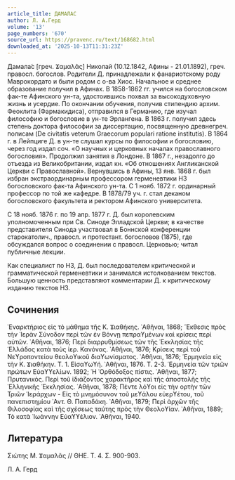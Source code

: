 ```yaml
---
article_title: ДАМАЛАС
author: Л. А.Герд
volume: '13'
page_numbers: '670'
source_url: https://pravenc.ru/text/168682.html
downloaded_at: '2025-10-13T11:31:23Z'
---
```


Дамала́с [греч. Ϫαμαλᾶς] Николай (10.12.1842, Афины - 21.01.1892), греч. правосл. богослов. Родители Д. принадлежали к фанариотскому роду Маврокордато и были родом с о-ва Хиос. Начальное и среднее образование получил в Афинах. В 1858-1862 гг. учился на богословском фак-те Афинского ун-та, удостоившись похвал за высокодуховную жизнь и усердие. По окончании обучения, получив стипендию архим. Феоклита (Фармакидиса), отправился в Германию, где изучал философию и богословие в ун-те Эрлангена. В 1863 г. получил здесь степень доктора философии за диссертацию, посвященную древнегреч. полисам (De civitatis veterum Graecorum populari ratione institutis). В 1864 г. в Лейпциге Д. в ун-те слушал курсы по философии и богословию, через год издал соч. «О научных и церковных началах православного богословия». Продолжил занятия в Лондоне. В 1867 г., незадолго до отъезда из Великобритании, издал кн. «Об отношениях Англиканской Церкви с Православной». Вернувшись в Афины, 13 янв. 1868 г. был избран экстраординарным профессором герменевтики НЗ богословского фак-та Афинского ун-та. С 1 нояб. 1872 г. ординарный профессор по той же кафедре. В 1878/79 уч. г. стал деканом богословского факультета и ректором Афинского университета.

С 18 нояб. 1876 г. по 19 апр. 1877 г. Д. был королевским уполномоченным при Св. Синоде Элладской Церкви; в качестве представителя Синода участвовал в Боннской конференции старокатолич., правосл. и протестант. богословов (1875), где обсуждался вопрос о соединении с правосл. Церковью; читал публичные лекции.

Как специалист по НЗ, Д. был последователем критической и грамматической герменевтики и занимался истолкованием текстов. Большую ценность представляют комментарии Д. к критическому изданию текстов НЗ.

## Сочинения

᾿Εναρκτήριος εἰς τὸ μάθημα τῆς Κ. Ϫιαθήκης. ᾿Αθῆναι, 1868; ῎Εκθεσις πρὸς τὴν ῾Ιερὰν Σύνοδον περὶ τῶν ἐν Βόννῃ πεπραϒμένων καὶ κρίσεις περὶ αὐτῶν. ᾿Αθῆναι, 1876; Περὶ διαρρυθμίσεως τῶν τῆς ᾿Εκκλησίας τῆς ῾Ελλάδος κατὰ τοὺς ἱερ. Κανόνας. ᾿Αθῆναι, 1876; Κρίσεις περὶ τοῦ Νεϒροποντείου θεολοϒικοῦ διαϒωνίσματος. ᾿Αθῆναι, 1876; ῾Ερμηνεία εἰς τὴν Κ. Ϫιαθήκην. Τ. 1. Εἰσαϒωϒή. ᾿Αθῆναι, 1876. Τ. 2-3. ῾Ερμηνεία τῶν τριῶν πρώτων Εὐαϒϒελίων. 1892; ῾Η ᾿Ορθόδοξος πίστις. ᾿Αθῆναι, 1877; Πρυτανικός. Περὶ τοῦ ἰδιάζοντος χαρακτῆρος καὶ τῆς ἀποστολῆς τῆς ῾Ελληνικῆς ᾿Εκκλησίας. ᾿Αθῆναι, 1878; Πέντε λόϒοι εἰς τὴν ορτὴν τῶν Τριῶν ῾Ιεράρχων - Εἰς τὸ μνημόσυνον τοῦ μεϒάλου εὐερϒέτου, τοῦ πανεπιστημίου ᾿Αντ. Θ. Παπαδάκη. ᾿Αθῆναι, 1879; Περὶ ἀρχῶν τῆς Θιλοσοφίας καὶ τῆς σχέσεως ταύτης πρὸς τὴν Θεολοϒίαν. ᾿Αθῆναι, 1889; Τὸ κατὰ ᾿Ιωάννην Εὐαϒϒέλιον. ᾿Αθῆναι, 1940.

## Литература

Σιώτης Μ. Ϫαμαλᾶς // ΘΗΕ. Τ. 4. Σ. 900-903.

Л. А.  Герд
